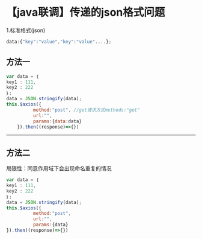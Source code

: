 # 【java联调】传递的json格式问题

1.标准格式(json)

```javascript
data:{"key":"value","key":"value"....};
```

## 方法一

```javascript
var data = ｛
key1 : 111,
key2 : 222
｝;
data = JSON.stringify(data);
this.$axios({
          method:"post", //get请求方式methods:"get"
          url:"",
          params:{data:data}
    }).then((response)=>{})
```

---

## 方法二

局限性：同意作用域下会出现命名重复的情况

```javascript
var data = ｛
key1 : 111,
key2 : 222
｝;
data = JSON.stringify(data);
this.$axios({
          method:"post",
          url:"",
          params:{data}
}).then((response)=>{})
```



